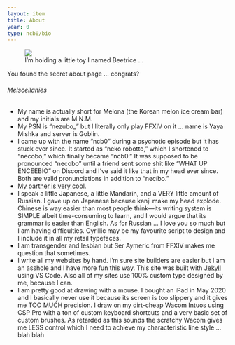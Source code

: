 ```yaml
---
layout: item
title: About
year: 0
type: ncb0/bio
---
```


<figure class="float right">
  <img src="{{ site.baseurl }}/assets/img/mel3.png">
  <figcaption>
    I’m holding a little toy I named Beetrice …
  </figcaption>
</figure>

You found the secret about page … congrats?

###### Melscellanies
- My name is actually short for Melona (the Korean melon ice cream bar) and my initials are M.N.M.
- My PSN is “nezubo_” but I literally only play FFXIV on it … name is Yaya Mishka and server is Goblin.
- I came up with the name “ncb0” during a psychotic episode but it has stuck ever since. It started as “neko robotto,” which I shortened to “necobo,” which finally became “ncb0.” It was supposed to be pronounced “necobo” until a friend sent some shit like “WHAT UP ENCEEBIO” on Discord and I’ve said it like that in my head ever since. Both are valid pronunciations in addition to “necíbo.”
- [My partner is very cool.](https://twitter.com/matushkasobak)
- I speak a little Japanese, a little Mandarin, and a VERY little amount of Russian. I gave up on Japanese because kanji make my head explode. Chinese is way easier than most people think—its writing system is SIMPLE albeit time-consuming to learn, and I would argue that its grammar is easier than English. As for Russian … I love you so much but I am having difficulties. Cyrillic may be my favourite script to design and I include it in all my retail typefaces.
- I am transgender and lesbian but Ser Aymeric from FFXIV makes me question that sometimes.
- I write all my websites by hand. I’m sure site builders are easier but I am an asshole and I have more fun this way. This site was built with [Jekyll](http://jekyllrb.com) using VS Code. Also all of my sites use 100% custom type designed by me, because I can.
- I am pretty good at drawing with a mouse. I bought an iPad in May 2020 and I basically never use it because its screen is too slippery and it gives me TOO MUCH precision. I draw on my dirt-cheap Wacom Intuos using CSP Pro with a ton of custom keyboard shortcuts and a very basic set of custom brushes. As retarded as this sounds the scratchy Wacom gives me LESS control which I need to achieve my characteristic line style … blah blah